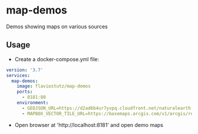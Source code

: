 # map-demos
Demos showing maps on various sources

## Usage

* Create a docker-compose.yml file:

```yml
version: '3.7'
services:
  map-demos:
    image: flaviostutz/map-demos
    ports:
      - 8181:80
    environment:
      - GEOJSON_URL=https://d2ad6b4ur7yvpq.cloudfront.net/naturalearth-3.3.0/ne_10m_lakes_north_america.geojson
      - MAPBOX_VECTOR_TILE_URL=https://basemaps.arcgis.com/v1/arcgis/rest/services/World_Basemap/VectorTileServer/tile/{z}/{y}/{x}.pbf

```

* Open browser at 'http://localhost:8181' and open demo maps


